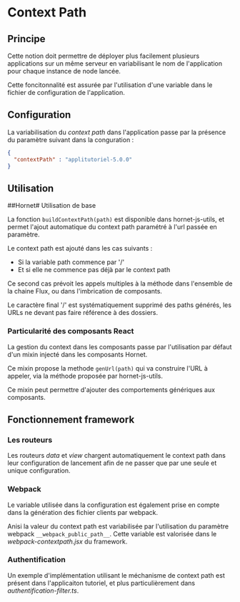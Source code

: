 # Context Path

## Principe

Cette notion doit permettre de déployer plus facilement plusieurs applications sur un même serveur en variabilisant le nom de l'application pour chaque instance de node lancée.

Cette foncitonnalité est assurée par l'utilisation d'une variable dans le fichier de configuration de l'application.

## Configuration

La variabilisation du *context path* dans l'application passe par la présence du paramètre suivant dans la conguration :

``` json
{
  "contextPath" : "applitutoriel-5.0.0"
}

```

## Utilisation

##Hornet# Utilisation de base

La fonction `buildContextPath(path)` est disponible dans hornet-js-utils, et permet l'ajout automatique du context path paramétré à l'url passée en paramètre.

Le context path est ajouté dans les cas suivants :

- Si la variable path commence par '/'
- Et si elle ne commence pas déjà par le context path

Ce second cas prévoit les appels multiples à la méthode dans l'ensemble de la chaine Flux, ou dans l'imbrication de composants.

Le caractère final '/' est systématiquement supprimé des paths générés, les URLs ne devant pas faire référence à des dossiers.


### Particularité des composants React

La gestion du context dans les composants passe par l'utilisation par défaut d'un mixin injecté dans les composants Hornet.

Ce mixin propose la methode `genUrl(path)` qui va construire l'URL à appeler, via la méthode proposée par hornet-js-utils.

Ce mixin peut permettre d'ajouter des comportements génériques aux composants.

## Fonctionnement framework

### Les routeurs

Les routeurs *data* et *view* chargent automatiquement le context path dans leur configuration de lancement afin de ne passer que par une seule et unique configuration.

### Webpack

Le variable utilisée dans la configuration est également prise en compte dans la génération des fichier clients par webpack.

Anisi la valeur du context path est variabilisée par l'utilisation du paramètre webpack  `__webpack_public_path__`.
Cette variable est valorisée dans le *webpack-contextpath.jsx* du framework.

### Authentification

Un exemple d'implémentation utilisant le méchanisme de context path est présent dans l'applicaiton tutoriel, et plus particulièrement dans *authentification-filter.ts*.
